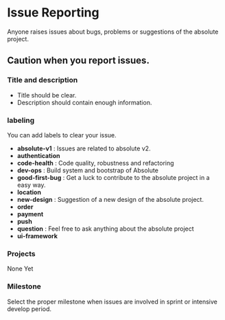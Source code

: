 # Issue Reporting
Anyone raises issues about bugs, problems or suggestions of the absolute project.

## Caution when you report issues.
### Title and description
- Title should be clear.
- Description should contain enough information.

### labeling
You can add labels to clear your issue.
- **absolute-v1** : Issues are related to absolute v2.
- **authentication**
- **code-health** : Code quality, robustness and refactoring
- **dev-ops** : Build system and bootstrap of Absolute
- **good-first-bug** : Get a luck to contribute to the absolute project in a easy way.
- **location**
- **new-design** : Suggestion of a new design of the absolute project.
- **order**
- **payment**
- **push**
- **question** : Feel free to ask anything about the absolute project
- **ui-framework**

### Projects
None Yet

### Milestone
Select the proper milestone when issues are involved in sprint or intensive develop period.
